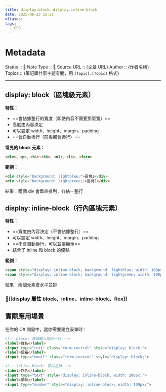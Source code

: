 ```yaml
---
title: display:block、display:inline-block
date: 2025-06-25 15:26
aliases: 
tags:
  - CSS
---
```

# Metadata
Status :: 🌱
Note Type :: 📰
Source URL :: {文章 URL}
Author :: {作者名稱}
Topics :: {筆記跟什麼主題有關，用 `[Topic],[Topic]` 格式}

---

## display: block（區塊級元素）

**特性：**

- ==會佔據整行的寬度（即使內容不需要那麼寬）==
- 高度由內容決定
- 可以設定 width、height、margin、padding
- ==會自動換行（前後都會換行）==

**常見的 block 元素：**

```html
<div>、<p>、<h1>~<h6>、<ul>、<li>、<form>
```

**範例：**

```html
<div style="background: lightblue;">區塊1</div>
<div style="background: lightgreen;">區塊2</div>
```

結果：兩個 div 會垂直排列，各佔一整行

## display: inline-block（行內區塊元素）

**特性：**

- ==寬度由內容決定（不會佔據整行）==
- 可以設定 width、height、margin、padding
- ==不會自動換行，可以並排顯示==
- 結合了 inline 和 block 的優點

**範例：**

```html
<span style="display: inline-block; background: lightblue; width: 100px; height: 50px;">元素1</span>
<span style="display: inline-block; background: lightgreen; width: 100px; height: 50px;">元素2</span>
```

結果：兩個元素會水平並排

### 📑[[display 屬性 block、inline、inline-block、flex]]


## 實際應用場景

在你的 C# 開發中，當你需要建立表單時：

```html
<!-- block: 每個輸入框佔一行 -->
<label>姓名</label>
<input type="text" class="form-control" style="display: block;">
<label>信箱</label>
<input type="email" class="form-control" style="display: block;">

<!-- inline-block: 可以並排 -->
<label>姓名</label>
<input type="text" style="display: inline-block; width: 200px;">
<label>年齡</label>
<input type="number" style="display: inline-block; width: 100px;">
```